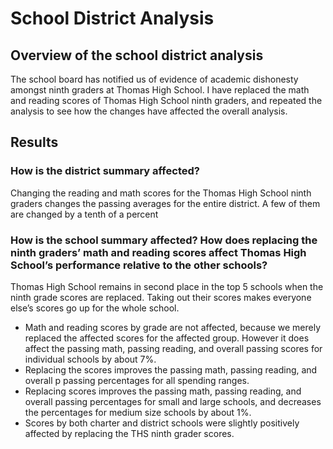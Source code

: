 # School District Analysis

## Overview of the school district analysis
The school board has notified us of evidence of academic dishonesty amongst ninth graders at Thomas High School. I have replaced the math and reading scores of Thomas High School ninth graders, and repeated the analysis to see how the changes have affected the overall analysis. 

## Results

### How is the district summary affected?
Changing the reading and math scores for the Thomas High School ninth graders changes the passing averages for the entire district. A few of them are changed by a tenth of a percent 
### How is the school summary affected? How does replacing the ninth graders’ math and reading scores affect Thomas High School’s performance relative to the other schools?
Thomas High School remains in second place in the top 5 schools when the ninth grade scores are replaced. Taking out their scores makes everyone else’s scores go up for the whole school. 


- Math and reading scores by grade are not affected, because we merely replaced the affected scores for the affected group. However it does affect the passing math, passing reading, and overall passing scores for individual schools by about 7%. 
- Replacing the scores improves the passing math, passing reading, and overall p passing percentages for all spending ranges. 
- Replacing scores improves the passing math, passing reading, and overall passing percentages for small and large schools, and decreases the percentages for medium size schools by about 1%. 
- Scores by both charter and district schools were slightly positively affected by replacing the THS ninth grader scores. 
